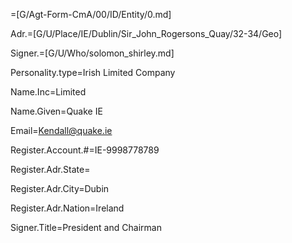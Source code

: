 =[G/Agt-Form-CmA/00/ID/Entity/0.md]

Adr.=[G/U/Place/IE/Dublin/Sir_John_Rogersons_Quay/32-34/Geo]

Signer.=[G/U/Who/solomon_shirley.md]

Personality.type=Irish Limited Company

Name.Inc=Limited

Name.Given=Quake IE

Email=Kendall@quake.ie

Register.Account.#=IE-9998778789

Register.Adr.State=</i>

Register.Adr.City=Dubin

Register.Adr.Nation=Ireland

Signer.Title=President and Chairman
